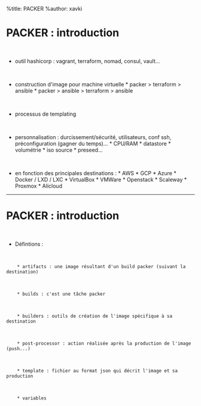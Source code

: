 %title: PACKER
%author: xavki


# PACKER : introduction


<br>


* outil hashicorp : vagrant, terraform, nomad, consul, vault...

<br>


* construction d'image pour machine virtuelle
		* packer > terraform > ansible
		* packer > ansible > terraform > ansible

<br>


* processus de templating

<br>


* personnalisation : durcissement/sécurité, utilisateurs, conf ssh, préconfiguration (gagner du temps)...
		* CPU/RAM
		* datastore
		* volumétrie
		* iso source
		* preseed...

<br>


* en fonction des principales destinations :
			* AWS
			* GCP
			* Azure
			* Docker / LXD / LXC
			* VirtualBox
			* VMWare
			* Openstack
			* Scaleway
			* Proxmox
			* Alicloud

----------------------------------------------------------------------------------

# PACKER : introduction

<br>


* Défintions :

<br>


		* artifacts : une image résultant d'un build packer (suivant la destination)

<br>


		* builds : c'est une tâche packer

<br>


		* builders : outils de création de l'image spécifique à sa destination

<br>


		* post-processor : action réalisée après la production de l'image (push...)

<br>


		* template : fichier au format json qui décrit l'image et sa production

<br>


		* variables 
